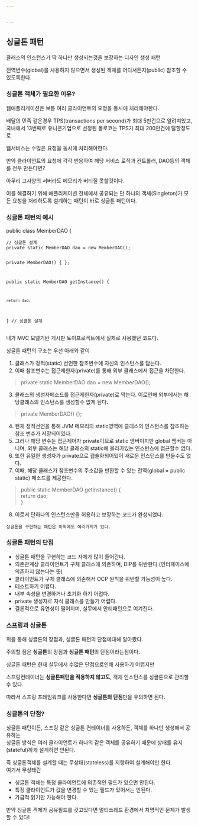 ```yaml
---


---
```


<h2 id="싱글톤-패턴">싱글톤 패턴</h2>
<p>클래스의 인스턴스가 딱 하나만 생성되는것을 보장하는 디자인 생성 패턴</p>
<p>전역변수(global)를 사용하지 않으면서 생성된 객체를 어디서든지(public) 참조할 수 있도록한다.</p>
<h3 id="싱글톤-객체가-필요한-이유">싱글톤 객체가 필요한 이유?</h3>
<p>웹애플리케이션은 보통 여러 클라이언트의 요청을 동시에 처리해야한다.</p>
<p>배달의 민족 같은경우 TPS(transactions per second)가 최대 5만건으로 알려져있고, 국내에서 13번째로 유니콘기업으로 선정된 몰로코는 TPS가 최대 200만건에 달할정도로</p>
<p>웹서비스는 수많은 요청을 동시에 처리해야한다.</p>
<p>만약 클라이언트의 요청에 각각 반응하여 해당 서비스 로직과 컨트롤러, DAO등의 객체를 전부 만든다면?</p>
<p>아무리 고사양의 서버라도 메모리가 버티질 못할것이다.</p>
<p>이를 해결하기 위해 애플리케이션 전체에서 공유되는 단 하나의 객체(Singleton)가 모든 요청을 처리하도록 설계하는 패턴이 바로 싱글톤 패턴이다.</p>
<h3 id="싱글톤-패턴의-예시">싱글톤 패턴의 예시</h3>
<p>public class MemberDAO {</p>
<pre><code>// 싱글톤 설계
private static MemberDAO dao = new MemberDAO();

private MemberDAO() {
};

public static MemberDAO getInstance() {

	return dao;
}
// 싱글톤 설계
</code></pre>
<p>내가 MVC 모델기반 게시판 토이프로젝트에서 실제로 사용했던 코드다.</p>
<p>싱글톤 패턴의 구조는 우선 아래와 같이</p>
<ol>
<li>클래스가  정적(static) 선언한 참조변수에 자신의 인스턴스를  담는다.</li>
<li>이때 참조변수는 접근제한자(private)를 통해 외부 클래스에서 접근을 차단한다.</li>
</ol>
<blockquote>
<p>private static MemberDAO dao = new MemberDAO();</p>
</blockquote>
<ol start="3">
<li>클래스의 생성자메소드를 접근제한자(private)로 막는다. 이로인해 외부에서는 해당클래스의 인스턴스를 생성할수 없게 된다.</li>
</ol>
<blockquote>
<p>private MemberDAO() {};</p>
</blockquote>
<ol start="4">
<li>현재 정적선언을 통해 JVM 메모리의 static영역에 클래스의 인스턴스를 참조하는 참조 변수가 저장되어있다.</li>
<li>그러나 해당 변수는 접근제어자 private이므로 static 멤버이지만 global 멤버는 아니며, 외부 클래스는 해당 클래스의 static에 올라가있는 인스턴스에 접근할수 없다.</li>
<li>또한 유일한 생성자가 private으로 캡슐화되어있어 새로운 인스턴스를 만들수도 없다.</li>
<li>이때, 해당 클래스가 참조변수의 주소값을 반환할 수 있는 전역(global = public static) 메소드를 제공한다.</li>
</ol>
<blockquote>
<p>public static MemberDAO getInstance() {<br>
return dao;<br>
}</p>
</blockquote>
<ol start="8">
<li>이로서 단하나의 인스턴스만을 허용하고 보장하는 코드가 완성되었다.</li>
</ol>
<p><code>싱글톤을 구현하는 패턴은 이외에도 여러가지가 있다.</code></p>
<h3 id="싱글톤-패턴의-단점">싱글톤 패턴의 단점</h3>
<ul>
<li>싱글톤 패턴을 구현하는 코드 자체가 많이 들어간다.</li>
<li>의존관계상 클라이언트가 구체 클래스에 의존하며, DIP를 위반한다.(인터페이스에 의존하지 않는다는 뜻)</li>
<li>클라이언트가 구체 클래스에 의존해서 OCP 원칙을 위반할 가능성이 높다.</li>
<li>테스트하기 어렵다.</li>
<li>내부 속성을 변경하거나 초기화 하기 어렵다.</li>
<li>private 생성자로 자식 클래스를 만들기 어렵다.</li>
<li>결론적으로 유연성이 떨어지며, 실무에서 안티패턴으로 여겨진다.</li>
</ul>
<h3 id="스프링과-싱글톤">스프링과 싱글톤</h3>
<p>위를 통해 싱글톤의 장점과, 싱글톤 패턴의 단점에대해 알아봤다.</p>
<p>주의할 점은 <strong>싱글톤</strong>의 장점과 <strong>싱글톤 패턴</strong>의 단점이라는점이다.</p>
<p>싱글톤 패턴은 현재 실무에서 수많은 단점으로인해 사용하기 어렵지만</p>
<p>스프링컨테이너는 <strong>싱글톤패턴을 적용하지 않고도</strong>, 객체 인스턴스를 싱글톤으로 관리할수 있다.</p>
<p>따라서 스프링 프레임워크를 사용한다면 <strong>싱글톤의 단점</strong>만을 유의하면 된다.</p>
<h3 id="싱글톤의-단점">싱글톤의 단점?</h3>
<p>싱글톤 패턴이든, 스프링 같은 싱글톤 컨테이너를 사용하든, 객체를 하나만 생성해서 공유하는<br>
싱글톤 방식은 여러 클라이언트가 하나의 같은 객체를 공유하기 때문에 상태를 유지(stateful)하게 설계하면 안된다.</p>
<p>즉 싱글톤객체를 설계할 때는 무상태(stateless)를 지향하여 설계해야만 한다.<br>
여기서 무상태란</p>
<ul>
<li>싱글톤 객체는 특정 클라이언트에 의존적인 필드가 있으면 안된다.</li>
<li>특정 클라이언트가 값을 변경할 수 있는  필드가 있어서는 안된다.</li>
<li>가급적 읽기만 가능해야 한다.</li>
</ul>
<p>만약 싱글톤 객체가 공유필드를 갖고있다면 멀티쓰레드 환경에서 치명적인 문제가 발생할 수 있다!</p>

